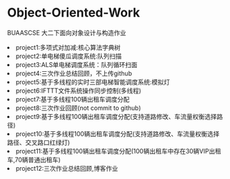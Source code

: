 # Object-Oriented-Work
BUAASCSE 大二下面向对象设计与构造作业
<li>project1:多项式对加减:核心算法字典树
<li>project2:单电梯傻瓜调度系统:队列扫描
<li>project3:ALS单电梯调度系统：队列循环扫面
<li>project4:三次作业总结回顾，不上传github
<li>project5:基于多线程的实时三部电梯智能调度系统:模拟灯
<li>project6:IFTTT文件系统操作同步控制(多线程)
<li>project7:基于多线程100辆出租车调度分配
<li>project8:三次作业回顾(not commit to github)
<li>project9:基于多线程100辆出租车调度分配(支持道路修改、车流量权衡选择路径)
<li>project10:基于多线程100辆出租车调度分配(支持道路修改、车流量权衡选择路径、交叉路口红绿灯)
<li>project11:基于多线程100辆出租车调度分配(100辆出租车中存在30辆VIP出租车,70辆普通出租车)
<li>project12:三次作业总结回顾,博客作业
